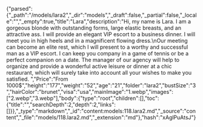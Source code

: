 {"parsed":{"_path":"/models/lara2","_dir":"models","_draft":false,"_partial":false,"_locale":"","_empty":true,"title":"Lara","description":"Hi, my name is Lara. I am a gorgeous blonde with outstanding forms, large elastic breasts, and an attractive ass. I will provide an elegant VIP escort to a business dinner. I will meet you in high heels and in a magnificent flowing dress.\nOur meeting can become an elite rest, which I will present to a worthy and successful man as a VIP escort. I can keep you company in a game of tennis or be a perfect companion on a date. The manager of our agency will help to organize and provide a wonderful active leisure or dinner at a chic restaurant, which will surely take into account all your wishes to make you satisfied. ","Price":"From 1000$","height":"177","weight":"52","age":"21","folder":"lara2","bustSize":"3","hairColor":"brunet","visa":"usa","mainImage":"1.webp","images":["2.webp","3.webp"],"body":{"type":"root","children":[],"toc":{"title":"","searchDepth":2,"depth":2,"links":[]}},"_type":"markdown","_id":"content:models:118.lara2.md","_source":"content","_file":"models/118.lara2.md","_extension":"md"},"hash":"xAglPuAtsJ"}
